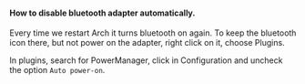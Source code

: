 #### How to disable bluetooth adapter automatically.

Every time we restart Arch it turns bluetooth on again. 
To keep the bluetooth icon there, but not power on the adapter, right click on it, choose Plugins.

In plugins, search for PowerManager, click in Configuration and uncheck the option `Auto power-on`.